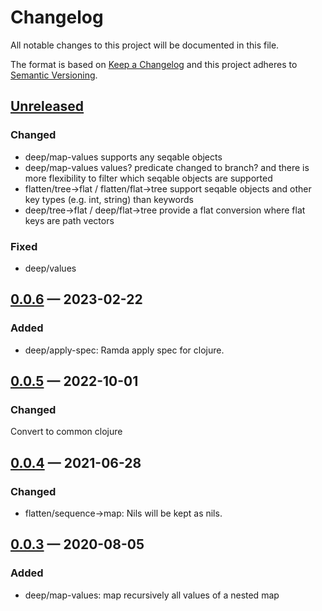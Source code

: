 # Changelog

All notable changes to this project will be documented in this file.

The format is based on [Keep a Changelog](http://keepachangelog.com)
and this project adheres to [Semantic Versioning](http://semver.org/spec/v2.0.0.html).


## [Unreleased]
### Changed
- deep/map-values supports any seqable objects
- deep/map-values values? predicate changed to branch? and there is more flexibility 
  to filter which seqable objects are supported
- flatten/tree->flat / flatten/flat->tree support seqable objects and other key types (e.g. int, string) than keywords
- deep/tree->flat / deep/flat->tree provide a flat conversion where flat keys are path vectors
### Fixed
- deep/values

## [0.0.6] — 2023-02-22
### Added
- deep/apply-spec: Ramda apply spec for clojure.

## [0.0.5] — 2022-10-01
### Changed
Convert to common clojure

## [0.0.4] — 2021-06-28
### Changed
- flatten/sequence->map: Nils will be kept as nils.

## [0.0.3] — 2020-08-05
### Added
- deep/map-values: map recursively all values of a nested map

[0.0.3]: https://github.com/hkorpi/flathead/compare/0.0.0...0.0.3
[0.0.4]: https://github.com/hkorpi/flathead/compare/0.0.3...0.0.4
[0.0.5]: https://github.com/hkorpi/flathead/compare/0.0.4...0.0.5
[0.0.6]: https://github.com/hkorpi/flathead/compare/0.0.5...0.0.6
[Unreleased]: https://github.com/hkorpi/flathead/compare/0.0.6...HEAD
